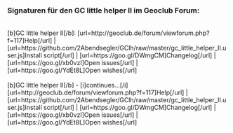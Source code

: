 ### Signaturen für den GC little helper II im Geoclub Forum:<br>
<br>
[b]GC little helper II[/b]: [url=http://geoclub.de/forum/viewforum.php?f=117]Help[/url] | [url=https://github.com/2Abendsegler/GClh/raw/master/gc_little_helper_II.user.js]Install script[/url] | [url=https://goo.gl/DWmgCM]Changelog[/url] | [url=https://goo.gl/xb0vzI]Open issues[/url] | [url=https://goo.gl/YdEt8L]Open wishes[/url]
<br>
<br>
[b]GC little helper II[/b] - [i]continues...[/i]  
[url=http://geoclub.de/forum/viewforum.php?f=117]Help[/url] | [url=https://github.com/2Abendsegler/GClh/raw/master/gc_little_helper_II.user.js]Install script[/url] | [url=https://goo.gl/DWmgCM]Changelog[/url] | [url=https://goo.gl/xb0vzI]Open issues[/url] | [url=https://goo.gl/YdEt8L]Open wishes[/url]
